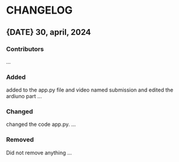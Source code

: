 # CHANGELOG

## {DATE} 30, april, 2024
### Contributors
...

### Added
added to the app.py file and video named submission and edited the ardiuno part
...

### Changed

changed the code app.py.
...

### Removed
Did not remove anything
...
